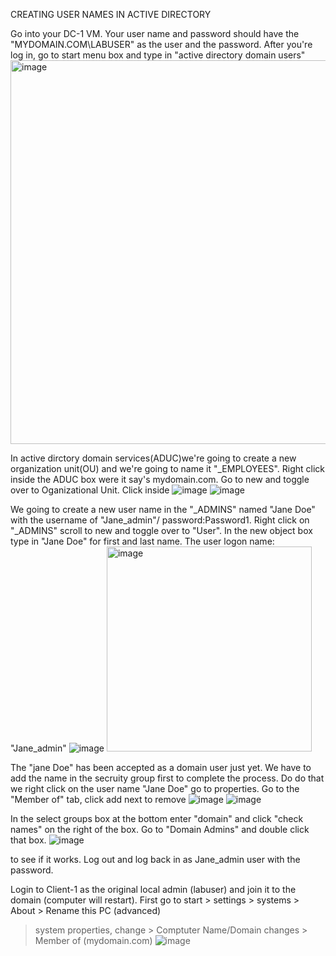 CREATING USER NAMES IN ACTIVE DIRECTORY

Go into your DC-1 VM. Your user name and password should have the "MYDOMAIN.COM\LABUSER" as the user
and the password. After you're log in, go to start menu box and type in "active directory domain users"
<img width="614" alt="image" src="https://github.com/user-attachments/assets/7d21c3ea-8aa4-43dd-a779-d78d7defa249">

In active dirctory domain services(ADUC)we're going to create a new organization unit(OU) and we're going to 
name it "_EMPLOYEES". Right click inside the ADUC box were it say's mydomain.com. Go to new and toggle over to
Oganizational Unit. Click inside
![image](https://github.com/user-attachments/assets/d41e8422-1532-4375-af04-8e9dadbb4580)
![image](https://github.com/user-attachments/assets/e6313205-9571-4ede-bcbe-965547fa91f2)

We going to create a new user name in the "_ADMINS" named "Jane Doe" with the username of 
"Jane_admin"/ password:Password1. Right click on "_ADMINS" scroll to new and toggle over to "User".
In the new object box type in "Jane Doe" for first and last name. The user logon name: "Jane_admin"
![image](https://github.com/user-attachments/assets/926b4adf-1624-46ca-abad-cef0ccb9080b)
<img width="328" alt="image" src="https://github.com/user-attachments/assets/a65a640e-cea7-452f-8729-55d196e0235f">

The "jane Doe" has been accepted as a domain user just yet. We have to add the name in the secruity group first to 
complete the process. Do do that we right click on the user name "Jane Doe" go to properties. Go to the "Member of" tab,
click add next to remove
![image](https://github.com/user-attachments/assets/aa76f892-94bd-4c3c-9fbe-438edd7b5f4c)
![image](https://github.com/user-attachments/assets/4f827337-360b-45e4-9c0b-ca8895c15338)

In the select groups box at the bottom enter "domain" and click "check names" on the right of the box. Go to
"Domain Admins" and double click that box.
![image](https://github.com/user-attachments/assets/eab7e0e9-fd90-4d12-b3f4-37b0493c66f1)

to see if it works. Log out and log back in as Jane_admin user with the password. 

Login to Client-1 as the original local admin (labuser) and join it to the domain (computer will restart).
First go to start > settings > systems > About > Rename this PC (advanced) 
> system properties, change > Comptuter Name/Domain changes >
> Member of (mydomain.com) 
![image](https://github.com/user-attachments/assets/fbaa979d-deed-45f4-abd9-0558d7e320ef)


















